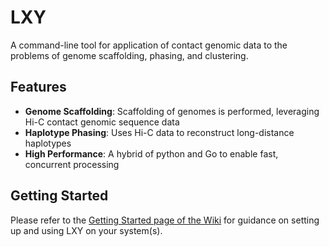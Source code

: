 # LXY

A command-line tool for application of contact genomic data to the problems of genome scaffolding, phasing, and clustering.

## Features

* __Genome Scaffolding__: Scaffolding of genomes is performed, leveraging Hi-C contact genomic sequence data
* __Haplotype Phasing__:  Uses Hi-C data to reconstruct long-distance haplotypes
* __High Performance__:  A hybrid of python and Go to enable fast, concurrent processing

## Getting Started

Please refer to the [Getting Started page of the Wiki](https://github.com/cb01/lxy/wiki/Getting-Started) for guidance on setting up and using LXY on your system(s).

